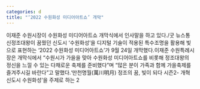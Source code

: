 ```yaml
---
categories: d
title: "‘2022 수원화성 미디어아트쇼’ 개막"
---
```

이재준 수원시장이 수원화성 미디어아트쇼 개막식에서 인사말을 하고 있다./굿 뉴스통신정조대왕이 꿈꿨던 신도시 ‘수원화성’을 디지털 기술이 적용된 특수조명을 활용해 빛으로 표현하는 ‘2022 수원화성 미디어아트쇼’가 9월 24일 개막했다.이재준 수원특례시장은 개막식에서 “수원시가 가을을 맞아 수원화성 미디어아트쇼를 비롯해 정조대왕의 정신을 느낄 수 있는 다채로운 축제를 준비했다”며 “많은 분이 가족과 함께 가을축제를 즐겨주시길 바란다”고 말했다.‘만천명월(萬川明月) 정조의 꿈, 빛이 되다 시즌2- 개혁신도시 수원화성’을 주제로 하는 2